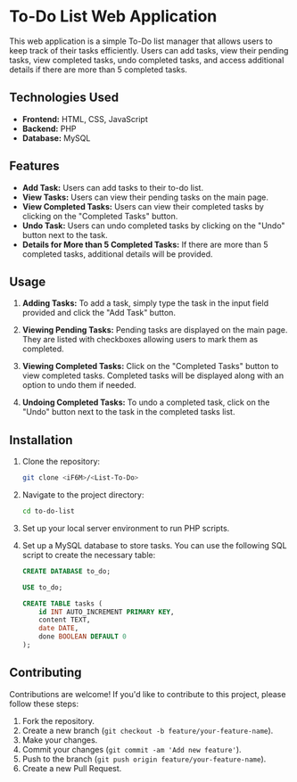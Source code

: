# To-Do List Web Application

This web application is a simple To-Do list manager that allows users to keep track of their tasks efficiently. Users can add tasks, view their pending tasks, view completed tasks, undo completed tasks, and access additional details if there are more than 5 completed tasks.

## Technologies Used

- **Frontend:** HTML, CSS, JavaScript
- **Backend:** PHP
- **Database:** MySQL

## Features

- **Add Task:** Users can add tasks to their to-do list.
- **View Tasks:** Users can view their pending tasks on the main page.
- **View Completed Tasks:** Users can view their completed tasks by clicking on the "Completed Tasks" button.
- **Undo Task:** Users can undo completed tasks by clicking on the "Undo" button next to the task.
- **Details for More than 5 Completed Tasks:** If there are more than 5 completed tasks, additional details will be provided.

## Usage

1. **Adding Tasks:** To add a task, simply type the task in the input field provided and click the "Add Task" button.

2. **Viewing Pending Tasks:** Pending tasks are displayed on the main page. They are listed with checkboxes allowing users to mark them as completed.

3. **Viewing Completed Tasks:** Click on the "Completed Tasks" button to view completed tasks. Completed tasks will be displayed along with an option to undo them if needed.

4. **Undoing Completed Tasks:** To undo a completed task, click on the "Undo" button next to the task in the completed tasks list.

## Installation

1. Clone the repository:

    ```bash
    git clone <iF6M>/<List-To-Do>
    ```

2. Navigate to the project directory:

    ```bash
    cd to-do-list
    ```

3. Set up your local server environment to run PHP scripts.

4. Set up a MySQL database to store tasks. You can use the following SQL script to create the necessary table:

    ```sql
    CREATE DATABASE to_do;

    USE to_do;

    CREATE TABLE tasks (
        id INT AUTO_INCREMENT PRIMARY KEY,
        content TEXT,
        date DATE,
        done BOOLEAN DEFAULT 0
    );
    ```
## Contributing

Contributions are welcome! If you'd like to contribute to this project, please follow these steps:

1. Fork the repository.
2. Create a new branch (`git checkout -b feature/your-feature-name`).
3. Make your changes.
4. Commit your changes (`git commit -am 'Add new feature'`).
5. Push to the branch (`git push origin feature/your-feature-name`).
6. Create a new Pull Request.

